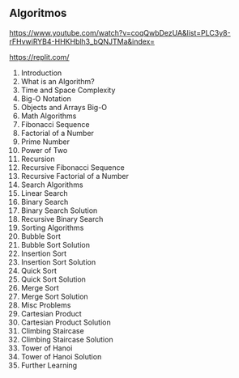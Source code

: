 ## Algoritmos

https://www.youtube.com/watch?v=coqQwbDezUA&list=PLC3y8-rFHvwiRYB4-HHKHblh3_bQNJTMa&index=

https://replit.com/

1. Introduction
2. What is an Algorithm?
3. Time and Space Complexity
4. Big-O Notation
5. Objects and Arrays Big-O
6. Math Algorithms
7. Fibonacci Sequence
8. Factorial of a Number
9. Prime Number
10. Power of Two
11. Recursion
12. Recursive Fibonacci Sequence
13. Recursive Factorial of a Number
14. Search Algorithms
15. Linear Search
16. Binary Search
17. Binary Search Solution
18. Recursive Binary Search
19. Sorting Algorithms
20. Bubble Sort
21. Bubble Sort Solution
22. Insertion Sort
23. Insertion Sort Solution
24. Quick Sort
25. Quick Sort Solution
26. Merge Sort
27. Merge Sort Solution
28. Misc Problems
29. Cartesian Product
30. Cartesian Product Solution
31. Climbing Staircase
32. Climbing Staircase Solution
33. Tower of Hanoi
34. Tower of Hanoi Solution
35. Further Learning